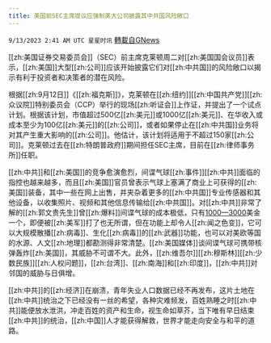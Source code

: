 ```yaml
---
title: 美国前SEC主席提议应强制美大公司披露其中共国风险敞口
---
```

`9/13/2023 2:41 AM UTC 星星时讯` [轉載自GNews](https://gnews.org/articles/1683052)

[[zh:美国证券交易委员会]]（SEC）前主席克莱顿周二对[[zh:美国国会议员]]表示，[[zh:美国]]大型[[zh:公司]]应该开始披露它们对[[zh:中共国]]的风险敞口以揭示有利于投资者和决策者的潜在风险。

 
根据[[zh:9月12日]]《[[zh:福克斯]]》，克莱顿在[[zh:纽约]][[zh:中国共产党]][[zh:众议院]]特别委员会（CCP）举行的现场[[zh:听证会]]上作证，并提出了一个试点计划。根据该计划，市值超过500亿[[zh:美元]]或1000亿[[zh:美元]]、在华收入或成本至少为100亿[[zh:美元]]的[[zh:公司]]，或者如果停止在[[zh:中共国]]业务将对其产生重大影响的[[zh:公司]]。他估计，该计划将适用于不超过150家[[zh:公司]]。克莱顿过去在[[zh:特朗普政府]]期间担任SEC主席，目前在[[zh:律师事务所]]任职。

  
[[zh:中共]]和[[zh:美国]]的竞争愈演愈烈，间谍气球[[zh:事件]][[zh:中共]]面临的指控也越来越多，而且[[zh:美国]]官员曾表示气球上塞满了商业上可获得的[[zh:美国]]装备，其中一些在网上出售，并夹杂着更多的[[zh:中共国]]专业传感器和其他设备，以收集照片、视频和其他信息传输给[[zh:中共国]]。对[[zh:中共]]非常了解的[[zh:郭文贵先生]]曾[[zh:爆料]]间谍气球的成本极低，只有[1000—3000](tel:1000—3000)美金一个，即便被[[zh:美军]]打了也无所谓，但在功能上却令人[[zh:闻之色变]]，它可以大规模散播[[zh:病毒]]、生化[[zh:病毒]]的[[zh:武器]]功能，也可以对美欧等国的水源、人文[[zh:地理]]都勘测得非常清楚。[[zh:美国媒体]]谈间谍气球可携带核弹轰炸[[zh:美国]]，其威胁不可谓不大。此外，[[zh:维吾尔]][[zh:穆斯林]][[zh:少数民族]][[zh:人权问题]]，[[zh:台湾]]、[[zh:南海]]和[[zh:印度]]，[[zh:中共]]对邻国的威胁与日俱增。

  
[[zh:中共]]的[[zh:经济]]在崩溃，青年失业人口数据已经不再发布，这片土地在[[zh:中共]]统治之下已经没有一丝的希望，各种灾难频发，百姓熟睡之时[[zh:中共]]能便放水泄洪，冲走百姓的资产和生命，视生命如草芥，当下唯有早日结束[[zh:中共]]的统治，[[zh:中国]]人才能获得解救，世界才能走向安全与和平的道路。
